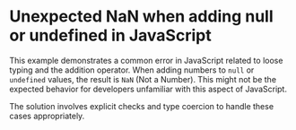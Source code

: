 # Unexpected NaN when adding null or undefined in JavaScript

This example demonstrates a common error in JavaScript related to loose typing and the addition operator.  When adding numbers to `null` or `undefined` values, the result is `NaN` (Not a Number).  This might not be the expected behavior for developers unfamiliar with this aspect of JavaScript.

The solution involves explicit checks and type coercion to handle these cases appropriately.
